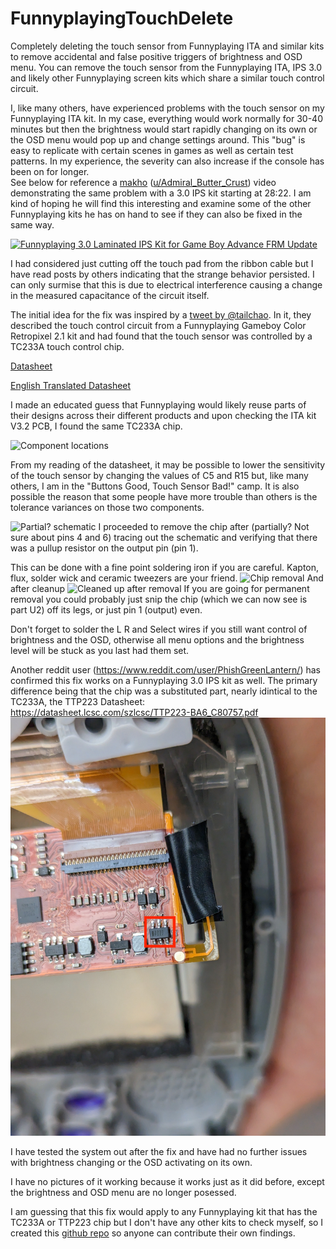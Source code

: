 # FunnyplayingTouchDelete
Completely deleting the touch sensor from Funnyplaying ITA and similar kits to remove accidental and false positive triggers of brightness and OSD menu.
You can remove the touch sensor from the Funnyplaying ITA, IPS 3.0 and likely other Funnyplaying screen kits which share a similar touch control circuit.


I, like many others, have experienced problems with the touch sensor on my Funnyplaying ITA kit. 
In my case, everything would work normally for 30-40 minutes but then the brightness would start rapidly changing on its own or the OSD menu would pop up and change settings around.  This "bug" is easy to replicate with certain scenes in games as well as certain test patterns.  In my experience, the severity can also increase if the console has been on for longer.  
See below for reference a [makho](https://www.youtube.com/@makho) ([u/Admiral_Butter_Crust](https://www.reddit.com/user/Admiral_Butter_Crust/)) video demonstrating the same problem with a 3.0 IPS kit starting at 28:22.  I am kind of hoping he will find this interesting and examine some of the other Funnyplaying kits he has on hand to see if they can also be fixed in the same way.

[![Funnyplaying 3.0 Laminated IPS Kit for Game Boy Advance FRM Update](https://img.youtube.com/vi/mWBGmjLxyK0/0.jpg)](https://www.youtube.com/watch?v=mWBGmjLxyK0&t=1702s "Funnyplaying 3.0 Laminated IPS Kit for Game Boy Advance FRM Update")


I had considered just cutting off the touch pad from the ribbon cable but I have read posts by others indicating that the strange behavior persisted.
I can only surmise that this is due to electrical interference causing a change in the measured capacitance of the circuit itself.
 
 
The initial idea for the fix was inspired by a [tweet by @tailchao](https://twitter.com/tailchao/status/1482774836200058882?cxt=HHwWhMC9mfD275MpAAAA).
In it, they described the touch control circuit from a Funnyplaying Gameboy Color Retropixel 2.1 kit and had found that the touch sensor was controlled by a TC233A touch control chip. 

[Datasheet](https://github.com/red13dotnet/FunnyplayingTouchDelete/blob/e22346c71116e0eb99eca2700e2262e65421ffef/2202251530_Shenzhen-Fuman-Elec-TC233A_C2798022.pdf)

[English Translated Datasheet](https://github.com/red13dotnet/FunnyplayingTouchDelete/blob/a8f151cd3c60040361b5ef63581afe3d4881f6b5/ENG_TRANSLATED_2202251530_Shenzhen-Fuman-Elec-TC233A_C2798022.pdf)

I made an educated guess that Funnyplaying would likely reuse parts of their designs across their different products and upon checking the ITA kit V3.2 PCB, I found the same TC233A chip.

![Component locations](https://github.com/red13dotnet/FunnyplayingTouchDelete/blob/5900527a5ed1d702002e2a67400b6d284d87c9a4/ITA_V3.2/FP_ITA_PCB_V3.2_Touch.png?raw=true)

From my reading of the datasheet, it may be possible to lower the sensitivity of the touch sensor by changing the values of C5 and R15 but, like many others, I am in the "Buttons Good, Touch Sensor Bad!" camp.  It is also possible the reason that some people have more trouble than others is the tolerance variances on those two components.
 

![Partial? schematic](https://github.com/red13dotnet/FunnyplayingTouchDelete/blob/0d35d96eb914a9731e33d4843586f79f27cec914/ITA_V3.2/TC233A_Partial_Pinout.png?raw=true)
I proceeded to remove the chip after (partially? Not sure about pins 4 and 6) tracing out the schematic and verifying that there was a pullup resistor on the output pin (pin 1).


This can be done with a fine point soldering iron if you are careful.  Kapton, flux, solder wick and ceramic tweezers are your friend.
![Chip removal](https://github.com/red13dotnet/FunnyplayingTouchDelete/blob/3ba0381d7a79edd89736f5971ebff70a727d11f3/ITA_V3.2/TC233A_Removal_1.png?raw=true)
And after cleanup
![Cleaned up after removal](https://github.com/red13dotnet/FunnyplayingTouchDelete/blob/3ba0381d7a79edd89736f5971ebff70a727d11f3/ITA_V3.2/TC233A_Removal_2.png?raw=true)
If you are going for permanent removal you could probably just snip the chip (which we can now see is part U2) off its legs, or just pin 1 (output) even.


Don't forget to solder the L R and Select wires if you still want control of brightness and the OSD, otherwise all menu options and the brightness level will be stuck as you last had them set.

Another reddit user (https://www.reddit.com/user/PhishGreenLantern/) has confirmed this fix works on a Funnyplaying 3.0 IPS kit as well.
The primary difference being that the chip was a substituted part, nearly idintical to the TC233A, the TTP223 
Datasheet: https://datasheet.lcsc.com/szlcsc/TTP223-BA6_C80757.pdf
![Component Location](https://github.com/red13dotnet/FunnyplayingTouchDelete/blob/720bef52e873ebe0092b6ab1505b4bed29b34d15/IPS_V3.0/223B_Location.jpg?raw=true)


I have tested the system out after the fix and have had no further issues with brightness changing or the OSD activating on its own. 

I have no pictures of it working because it works just as it did before, except the brightness and OSD menu are no longer posessed.

I am guessing that this fix would apply to any Funnyplaying kit that has the TC233A or TTP223 chip but I don't have any other kits to check myself, so I created this [github repo](https://github.com/red13dotnet/FunnyplayingTouchDelete) so anyone can contribute their own findings.  


